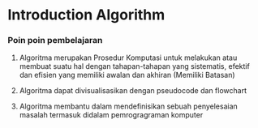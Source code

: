 # Introduction Algorithm

### Poin poin pembelajaran

1. Algoritma merupakan Prosedur Komputasi untuk melakukan atau membuat suatu hal dengan tahapan-tahapan yang sistematis, efektif dan efisien yang memiliki awalan dan akhiran (Memiliki Batasan)

2. Algoritma dapat divisualisasikan dengan pseudocode dan flowchart

3. Algoritma membantu dalam mendefinisikan sebuah penyelesaian masalah termasuk didalam pemrogragraman komputer
